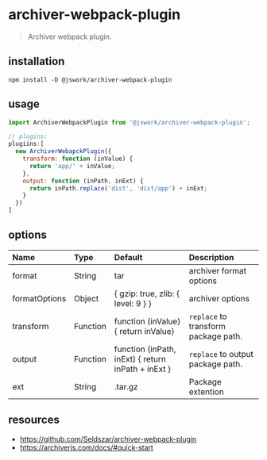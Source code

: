 # archiver-webpack-plugin
> Archiver webpack plugin.

## installation
```shell
npm install -D @jswork/archiver-webpack-plugin
```

## usage
```js
import ArchiverWebpackPlugin from '@jswork/archiver-webpack-plugin';

// plugins:
plugiins:[
  new ArchiverWebapckPlugin({
    transform: function (inValue) {
      return 'app/' + inValue;
    },
    output: function (inPath, inExt) {
      return inPath.replace('dist', 'dist/app') + inExt;
    }
  })
]
```

## options
| Name          | Type     | Default                                            | Description                          |
|:--------------|:---------|:---------------------------------------------------|:-------------------------------------|
| format        | String   | tar                                                | archiver format options              |
| formatOptions | Object   | { gzip: true, zlib: { level: 9 } }                 | archiver options                     |
| transform     | Function | function (inValue) { return inValue}               | `replace` to transform package path. |
| output        | Function | function (inPath, inExt) { return inPath + inExt } | `replace` to output package path.    |
| ext           | String   | .tar.gz                                            | Package extention                    |


## resources
- https://github.com/Seldszar/archiver-webpack-plugin
- https://archiverjs.com/docs/#quick-start
